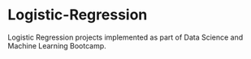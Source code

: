 # Logistic-Regression
Logistic Regression projects implemented as part of Data Science and Machine Learning Bootcamp.

